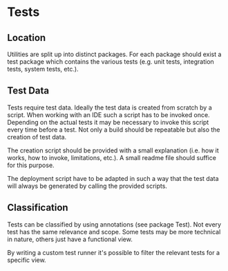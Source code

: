 
Tests
=====

Location
--------

Utilities are split up into distinct packages. For each package should exist a test package
which contains the various tests (e.g. unit tests, integration tests, system tests, etc.).

Test Data
---------

Tests require test data. Ideally the test data is created from scratch by a script. When
working with an IDE such a script has to be invoked once. Depending on the actual tests it
may be necessary to invoke this script every time before a test. Not only a build should
be repeatable but also the creation of test data.

The creation script should be provided with a small explanation (i.e. how it works, how
to invoke, limitations, etc.). A small readme file should suffice for this purpose.

The deployment script have to be adapted in such a way that the test data will always be
generated by calling the provided scripts.

Classification
--------------

Tests can be classified by using annotations (see package Test). Not every test has the
same relevance and scope. Some tests may be more technical in nature, others just have
a functional view.

By writing a custom test runner it's possible to filter the relevant tests for a specific
view.
